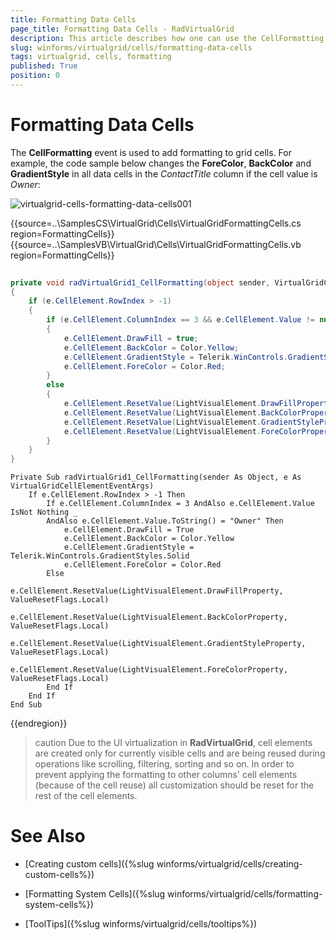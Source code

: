 ```yaml
---
title: Formatting Data Cells
page_title: Formatting Data Cells - RadVirtualGrid
description: This article describes how one can use the CellFormatting event to change the cells styles. 
slug: winforms/virtualgrid/cells/formatting-data-cells
tags: virtualgrid, cells, formatting
published: True
position: 0
---
```


# Formatting Data Cells

The __CellFormatting__ event is used to add formatting to grid cells. For example, the code sample below changes the __ForeColor__, __BackColor__ and __GradientStyle__ in all data cells in the *ContactTitle* column if the cell value is *Owner*:

![virtualgrid-cells-formatting-data-cells001](images/virtualgrid-cells-formatting-data-cells001.png)

{{source=..\SamplesCS\VirtualGrid\Cells\VirtualGridFormattingCells.cs region=FormattingCells}} 
{{source=..\SamplesVB\VirtualGrid\Cells\VirtualGridFormattingCells.vb region=FormattingCells}} 

````C#
        
private void radVirtualGrid1_CellFormatting(object sender, VirtualGridCellElementEventArgs e)
{
    if (e.CellElement.RowIndex > -1)
    {
        if (e.CellElement.ColumnIndex == 3 && e.CellElement.Value != null && e.CellElement.Value.ToString() == "Owner")
        {
            e.CellElement.DrawFill = true;
            e.CellElement.BackColor = Color.Yellow;
            e.CellElement.GradientStyle = Telerik.WinControls.GradientStyles.Solid;
            e.CellElement.ForeColor = Color.Red;
        }
        else
        { 
            e.CellElement.ResetValue(LightVisualElement.DrawFillProperty, ValueResetFlags.Local);
            e.CellElement.ResetValue(LightVisualElement.BackColorProperty, ValueResetFlags.Local);
            e.CellElement.ResetValue(LightVisualElement.GradientStyleProperty, ValueResetFlags.Local);
            e.CellElement.ResetValue(LightVisualElement.ForeColorProperty, ValueResetFlags.Local);
        }
    }
}

````
````VB.NET
Private Sub radVirtualGrid1_CellFormatting(sender As Object, e As VirtualGridCellElementEventArgs)
    If e.CellElement.RowIndex > -1 Then
        If e.CellElement.ColumnIndex = 3 AndAlso e.CellElement.Value IsNot Nothing _
        AndAlso e.CellElement.Value.ToString() = "Owner" Then
            e.CellElement.DrawFill = True
            e.CellElement.BackColor = Color.Yellow
            e.CellElement.GradientStyle = Telerik.WinControls.GradientStyles.Solid
            e.CellElement.ForeColor = Color.Red
        Else
            e.CellElement.ResetValue(LightVisualElement.DrawFillProperty, ValueResetFlags.Local)
            e.CellElement.ResetValue(LightVisualElement.BackColorProperty, ValueResetFlags.Local)
            e.CellElement.ResetValue(LightVisualElement.GradientStyleProperty, ValueResetFlags.Local)
            e.CellElement.ResetValue(LightVisualElement.ForeColorProperty, ValueResetFlags.Local)
        End If
    End If
End Sub

````

{{endregion}} 

>caution Due to the UI virtualization in __RadVirtualGrid__, cell elements are created only for currently visible cells and are being reused during operations like scrolling, filtering, sorting and so on. In order to prevent applying the formatting to other columns' cell elements (because of the cell reuse) all customization should be reset for the rest of the cell elements.

# See Also
* [Creating custom cells]({%slug winforms/virtualgrid/cells/creating-custom-cells%})

* [Formatting System Cells]({%slug winforms/virtualgrid/cells/formatting-system-cells%})

* [ToolTips]({%slug winforms/virtualgrid/cells/tooltips%})

